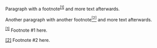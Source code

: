 <!-- Line-breaks suiting auto-p in WordPress: -->
Paragraph with a footnote<sup id="a1">[[1]](#f1)</sup> and more text afterwards.

Another paragraph with another footnote<a id="a2" href="#f2"><sup>[2]</sup></a> and more text afterwards.

<!-- At the end of all paragraphs: -->

<sup id="f1">[[1]](#a1)</sup> Footnote #1 here.

<a id="f2" href="#a2">[2]</a> Footnote #2 here.

